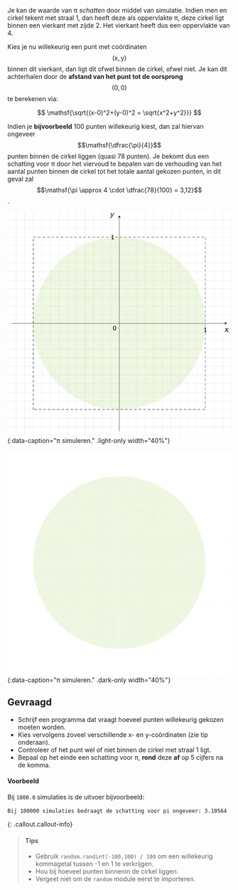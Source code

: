 Je kan de waarde van π *schatten* door middel van simulatie. Indien men en cirkel tekent met straal 1, dan heeft deze als oppervlakte π, deze cirkel ligt binnen een vierkant met zijde 2. Het vierkant heeft dus een oppervlakte van 4.

Kies je nu willekeurig een punt met coördinaten $$\mathsf{(x,y)}$$ binnen dit vierkant, dan ligt dit ofwel binnen de cirkel, ofwel niet. Je kan dit achterhalen door de **afstand van het punt tot de oorsprong** $$\mathsf{(0,0)}$$ te berekenen via:

$$
\mathsf{\sqrt{(x-0)^2+(y-0)^2  = \sqrt{x^2+y^2}}}
$$

Indien je **bijvoorbeeld** 100 punten willekeurig kiest, dan zal hiervan ongeveer $$\mathsf{\dfrac{\pi}{4}}$$ punten binnen de cirkel liggen (quasi 78 punten). Je bekomt dus een schatting voor π door het viervoud te bepalen van de verhouding van het aantal punten binnen de cirkel tot het totale aantal gekozen punten, in dit geval zal $$\mathsf{\pi \approx 4 \cdot \dfrac{78}{100} = 3,12}$$.

![π simuleren.](media/image.png "π simuleren."){:data-caption="π simuleren." .light-only width="40%"}

![π simuleren.](media/image_dark.png "π simuleren."){:data-caption="π simuleren." .dark-only width="40%"}

## Gevraagd
* Schrijf een programma dat vraagt hoeveel punten willekeurig gekozen moeten worden.
* Kies vervolgens zoveel verschillende x- en y-coördinaten (zie tip onderaan). 
* Controleer of het punt wel of niet binnen de cirkel met straal 1 ligt.
* Bepaal op het einde een schatting voor π, **rond** deze **af** op 5 cijfers na de komma.

#### Voorbeeld

Bij `1000.0` simulaties is de uitvoer bijvoorbeeld:
```
Bij 100000 simulaties bedraagt de schatting voor pi ongeveer: 3.10564
```

{: .callout.callout-info}
>#### Tips
>* Gebruik `random.randint(-100,100) / 100` om een willekeurig kommagetal tussen -1 en 1 te verkrijgen.
>* Hou bij hoeveel punten binnenin de cirkel liggen.
>* Vergeet niet om de `random` module eerst te importeren.
